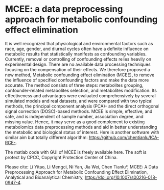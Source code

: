 # MCEE: a data preprocessing approach for metabolic confounding effect elimination
It is well recognized that physiological and environmental factors such as race, age, gender, and diurnal cycles often have a
definite influence on metabolic results that statistically manifests as confounding variables. Currently, removal or controlling of
confounding effects relies heavily on experimental design. There are no available data processing techniques focusing on the
compensation of their effects. We therefore proposed a new method, Metabolic confounding effect elimination (MCEE), to
remove the influence of specified confounding factors and make the data more accurate. The method consists of three steps:
metabolites grouping, confounder-related metabolites selection, and metabolites modification. Its effectiveness and advantages
were evaluated comprehensively by several simulated models and real datasets, and were compared with two typical methods,
the principal component analysis (PCA)- and the direct orthogonal signal correction (DOSC)-based methods. MCEE is simple,
effective, and safe, and is independent of sample number, association degree, and missing value. Hence, it may serve as a good
complement to existing metabolomics data preprocessing methods and aid in better understanding the metabolic and biological
status of interest. Here is another software with similar aim but totally different algorithm: https://github.com/chentianlu/ICA-RCE-.

The matlab code with GUI of MCEE is freely available here.
The soft is protect by CPCC, Copyright Protection Center of China.

Please cite: Li Yitao, Li Mengci, Ni Yan, Jia Wei, Chen Tianlu*, MCEE: A Data Preprocessing Approach for Metabolic Confounding Effect Elimination, Analytical and Bioanalytical Chemistry, https://doi.org/10.1007/s00216-018-0947-4.
